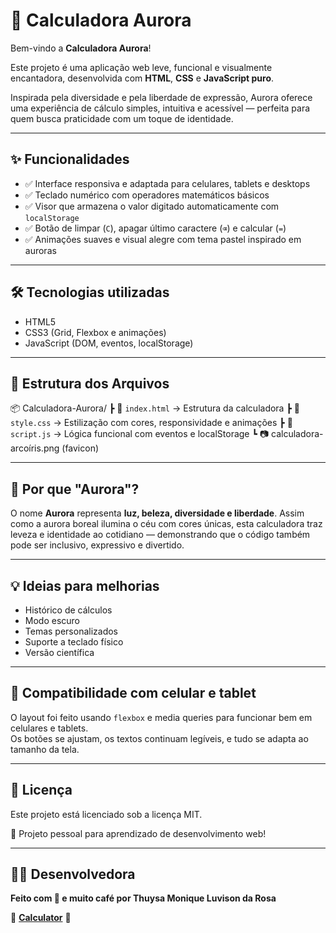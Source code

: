 # 🌅 Calculadora Aurora

Bem-vindo a **Calculadora Aurora**!

Este projeto é uma aplicação web leve, funcional e visualmente encantadora, desenvolvida com **HTML**, **CSS** e **JavaScript puro**. 

Inspirada pela diversidade e pela liberdade de expressão, Aurora oferece uma experiência de cálculo simples, intuitiva e acessível — perfeita para quem busca praticidade com um toque de identidade.

---

## ✨ Funcionalidades

- ✅ Interface responsiva e adaptada para celulares, tablets e desktops
- ✅ Teclado numérico com operadores matemáticos básicos
- ✅ Visor que armazena o valor digitado automaticamente com `localStorage`
- ✅ Botão de limpar (`C`), apagar último caractere (`⌫`) e calcular (`=`)
- ✅ Animações suaves e visual alegre com tema pastel inspirado em auroras

---

## 🛠️ Tecnologias utilizadas

- HTML5
- CSS3 (Grid, Flexbox e animações)
- JavaScript (DOM, eventos, localStorage)

---

## 📁 Estrutura dos Arquivos

📦 Calculadora-Aurora/
 ┣ 📜 `index.html` → Estrutura da calculadora
 ┣ 📜 `style.css`  → Estilização com cores, responsividade e animações
 ┣ 📜 `script.js`  → Lógica funcional com eventos e localStorage
 ┗ 📷 calculadora-arcoíris.png (favicon)

---

## 🌈 Por que "Aurora"?

O nome **Aurora** representa **luz, beleza, diversidade e liberdade**. Assim como a aurora boreal ilumina o céu com cores únicas, esta calculadora traz leveza e identidade ao cotidiano — demonstrando que o código também pode ser inclusivo, expressivo e divertido.

---

## 💡 Ideias para melhorias

- Histórico de cálculos
- Modo escuro
- Temas personalizados
- Suporte a teclado físico
- Versão científica

---


## 📱 Compatibilidade com celular e tablet

O layout foi feito usando `flexbox` e media queries para funcionar bem em celulares e tablets.  
Os botões se ajustam, os textos continuam legíveis, e tudo se adapta ao tamanho da tela.

---

## 📄 Licença

Este projeto está licenciado sob a licença MIT.

💼 Projeto pessoal para aprendizado de desenvolvimento web!
 
---

## 👩‍💻 Desenvolvedora

**Feito com 💜 e muito café por Thuysa Monique Luvison da Rosa**


📌 **[Calculator](https://calculator-gules-beta-41.vercel.app/)** 📌
